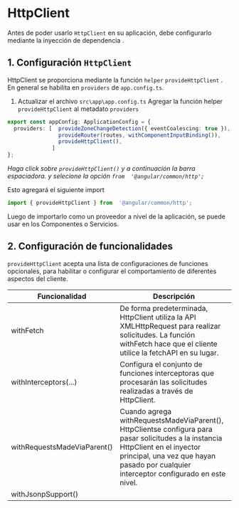 # HttpClient

Antes de poder usarlo `HttpClient` en su aplicación, debe configurarlo mediante la inyección de dependencia .

## 1. Configuración `HttpClient`

HttpClient se proporciona mediante la función `helper` `provideHttpClient` . En general se habilita en `providers` de  `app.config.ts`.

1. Actualizar el archivo `src\app\app.config.ts`
Agregar la función helper `provideHttpClient` al metadato `providers`
```typescript
export const appConfig: ApplicationConfig = {
  providers: [  provideZoneChangeDetection({ eventCoalescing: true }),
                provideRouter(routes, withComponentInputBinding()),
                provideHttpClient(),
              ]
};
```
_Haga click sobre `provideHttpClient()` y a continuación la barra espaciadora. y selecione la opción `from  '@angular/common/http';`_

Esto agregará el siguiente import
```typescript
import { provideHttpClient } from  '@angular/common/http';
```
Luego de importarlo como un proveedor a nivel de la aplicación, se puede usar en los Componentes o Servicios.


## 2. Configuración de funcionalidades
`provideHttpClient` acepta una lista de configuraciones de funciones opcionales, para habilitar o configurar el comportamiento de diferentes aspectos del cliente.

|Funcionalidad | Descripción|
|--|--|
|withFetch| De forma predeterminada, HttpClient utiliza la API XMLHttpRequest para realizar solicitudes. La función withFetch hace que el cliente utilice la fetchAPI en su lugar. |
|withInterceptors(...)| Configura el conjunto de funciones interceptoras que procesarán las solicitudes realizadas a través de HttpClient.
|withRequestsMadeViaParent()|Cuando agrega withRequestsMadeViaParent(), HttpClientse configura para pasar solicitudes a la instancia HttpClient en el inyector principal, una vez que hayan pasado por cualquier interceptor configurado en este nivel.|
|withJsonpSupport()| 

```typescript
```

```typescript
```

```typescript
```


<!--stackedit_data:
eyJoaXN0b3J5IjpbNzgyMjYwNDE4XX0=
-->